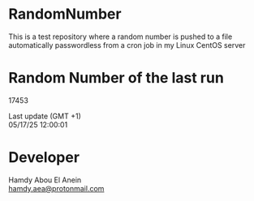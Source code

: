 # RandomNumber    
This is a test repository where a random number is pushed to a file automatically passwordless from a cron job in my Linux CentOS server    
# Random Number of the last run   
17453
      
Last update (GMT +1)    
05/17/25 12:00:01
# Developer    
Hamdy Abou El Anein   
hamdy.aea@protonmail.com
